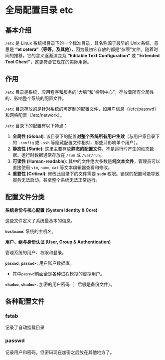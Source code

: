 # 全局配置目录 etc

## 基本介绍

`/etc` 是 Linux 系统根目录下的一个标准目录，其名称源于最早的 Unix 系统，意思是 **“et cetera”（等等，及其他）**，因为最初它存放的都是“杂项”文件。随着时间的推移，它的含义逐渐演变为 **“Editable Text Configuration”** 或 **“Extended Tool Chest”**，这更符合它现在的实际用途。



## 作用

`/etc` 目录是系统、应用程序和服务的“大脑”和“控制中心”，存放着所有全局性的、影响整个系统的配置文件。

`/etc` 目录存放的是针对系统的可定制的配置文件，如用户信息（/etc/passwd）和网络配置（/etc/network）。

`/etc` 目录下的配置有以下特点：

1. **全局性 (Global)**: 该目录下的配置**对整个系统所有用户生效**（与用户家目录下的 `.config` 或 `.ssh` 等隐藏配置文件相对，那些只影响单个用户）。
2. **静态性 (Static)**: 这里主要存放**静态的配置文件**，不是运行时产生的动态数据。运行时数据通常存放在 `/run` 或 `/var/run`。
3. **可读性 (Human-readable)**: 其中的文件绝大多数是**纯文本文件**，管理员可以直接使用 `vim`, `nano`, `cat` 等文本编辑器查看和修改。
4. **重要性 (Critical)**: 修改此目录下的文件需要 **`sudo`** 权限。错误的配置可能导致服务无法启动，甚至整个系统无法正常运行。



## 配置文件分类

**系统身份与核心配置 (System Identity & Core)**

这些文件定义了系统最基本的信息。

**`hostname`**: 系统的主机名。

**用户、组与身份认证 (User, Group & Authentication)**

管理系统的用户、权限和登录。

**`passwd`**, **`passwd-`**: 用户账户数据库。

- 其中`passwd`前面全是各种进程模拟的虚拟用户。

**`shadow`**, **`shadow-`**: 加密的用户密码（`-` 后缀是备份文件）。



## 各种配置文件

### fstab

记录了自动挂载目录

### passwd

记录用户和密码，但密码现在加密之后放在其他地方了。

